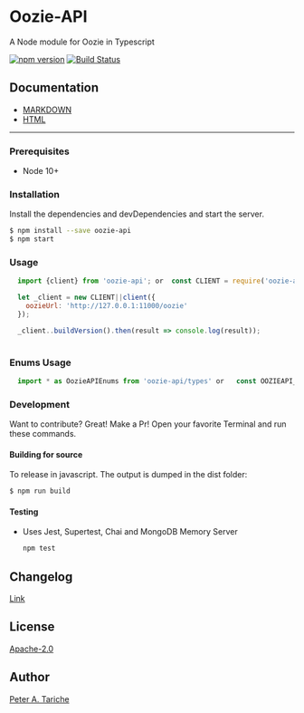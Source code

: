 # Oozie-API
A Node module for Oozie in Typescript

[![npm version](https://badge.fury.io/js/oozie-api.svg)](https://badge.fury.io/js/oozie-api)
[![Build Status](https://travis-ci.org/ptariche/oozie-ts.svg?branch=master)](https://travis-ci.org/ptariche/oozie-ts)

## Documentation

* [MARKDOWN](./docs-markdown/README.md)
* [HTML](./docs-html/index.html)

----
### Prerequisites
- Node 10+


### Installation
Install the dependencies and devDependencies and start the server.

```sh
$ npm install --save oozie-api
$ npm start
```

### Usage
```js
  import {client} from 'oozie-api'; or  const CLIENT = require('oozie-api').client;

  let _client = new CLIENT||client({
    oozieUrl: 'http://127.0.0.1:11000/oozie'
  });

  _client..buildVersion().then(result => console.log(result));
  
```

### Enums Usage
```js
  import * as OozieAPIEnums from 'oozie-api/types' or   const OOZIEAPI_ENUMS = require('oozie-api/types');
```

### Development
Want to contribute? Great! Make a Pr!
Open your favorite Terminal and run these commands.


#### Building for source
To release in javascript. The output is dumped in the dist folder:
```sh
$ npm run build
```

#### Testing
* Uses Jest, Supertest, Chai and MongoDB Memory Server

    ```sh
    npm test
    ```

Changelog
----
[Link](./CHANGELOG.md)

License
----
[Apache-2.0](./LICENSE)


Author
----
[Peter A. Tariche](https://github.com/ptariche)
